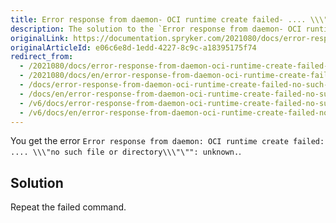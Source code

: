 ```yaml
---
title: Error response from daemon- OCI runtime create failed- .... \\\"no such file or directory\\\"\""- unknown
description: The solution to the `Error response from daemon- OCI runtime create failed- .... \\\"no such file or directory\\\"\""- unknown.` error
originalLink: https://documentation.spryker.com/2021080/docs/error-response-from-daemon-oci-runtime-create-failed-no-such-file-or-directory-unknown
originalArticleId: e06c6e8d-1edd-4227-8c9c-a18395175f74
redirect_from:
  - /2021080/docs/error-response-from-daemon-oci-runtime-create-failed-no-such-file-or-directory-unknown
  - /2021080/docs/en/error-response-from-daemon-oci-runtime-create-failed-no-such-file-or-directory-unknown
  - /docs/error-response-from-daemon-oci-runtime-create-failed-no-such-file-or-directory-unknown
  - /docs/en/error-response-from-daemon-oci-runtime-create-failed-no-such-file-or-directory-unknown
  - /v6/docs/error-response-from-daemon-oci-runtime-create-failed-no-such-file-or-directory-unknown
  - /v6/docs/en/error-response-from-daemon-oci-runtime-create-failed-no-such-file-or-directory-unknown
---
```


You get the error `Error response from daemon: OCI runtime create failed: .... \\\"no such file or directory\\\"\"": unknown.`.

## Solution

Repeat the failed command.
